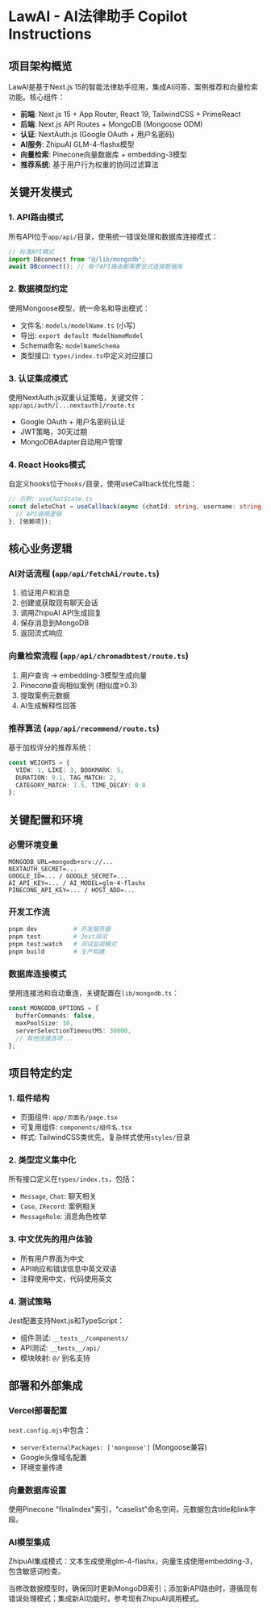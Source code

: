 # LawAI - AI法律助手 Copilot Instructions

## 项目架构概览

LawAI是基于Next.js 15的智能法律助手应用，集成AI问答、案例推荐和向量检索功能。核心组件：
- **前端**: Next.js 15 + App Router, React 19, TailwindCSS + PrimeReact
- **后端**: Next.js API Routes + MongoDB (Mongoose ODM)
- **认证**: NextAuth.js (Google OAuth + 用户名密码)
- **AI服务**: ZhipuAI GLM-4-flashx模型
- **向量检索**: Pinecone向量数据库 + embedding-3模型
- **推荐系统**: 基于用户行为权重的协同过滤算法

## 关键开发模式

### 1. API路由模式
所有API位于`app/api/`目录，使用统一错误处理和数据库连接模式：
```typescript
// 标准API模式
import DBconnect from "@/lib/mongodb";
await DBconnect(); // 每个API路由都需要显式连接数据库
```

### 2. 数据模型约定
使用Mongoose模型，统一命名和导出模式：
- 文件名: `models/modelName.ts` (小写)
- 导出: `export default ModelNameModel`
- Schema命名: `modelNameSchema`
- 类型接口: `types/index.ts`中定义对应接口

### 3. 认证集成模式
使用NextAuth.js双重认证策略，关键文件：`app/api/auth/[...nextauth]/route.ts`
- Google OAuth + 用户名密码认证
- JWT策略，30天过期
- MongoDBAdapter自动用户管理

### 4. React Hooks模式
自定义hooks位于`hooks/`目录，使用useCallback优化性能：
```typescript
// 示例: useChatState.ts
const deleteChat = useCallback(async (chatId: string, username: string) => {
  // API调用逻辑
}, [依赖项]);
```

## 核心业务逻辑

### AI对话流程 (`app/api/fetchAi/route.ts`)
1. 验证用户和消息
2. 创建或获取现有聊天会话
3. 调用ZhipuAI API生成回复
4. 保存消息到MongoDB
5. 返回流式响应

### 向量检索流程 (`app/api/chromadbtest/route.ts`)
1. 用户查询 → embedding-3模型生成向量
2. Pinecone查询相似案例 (相似度≥0.3)
3. 提取案例元数据
4. AI生成解释性回答

### 推荐算法 (`app/api/recommend/route.ts`)
基于加权评分的推荐系统：
```typescript
const WEIGHTS = {
  VIEW: 1, LIKE: 3, BOOKMARK: 5,
  DURATION: 0.1, TAG_MATCH: 2,
  CATEGORY_MATCH: 1.5, TIME_DECAY: 0.8
};
```

## 关键配置和环境

### 必需环境变量
```env
MONGODB_URL=mongodb+srv://...
NEXTAUTH_SECRET=...
GOOGLE_ID=... / GOOGLE_SECRET=...
AI_API_KEY=... / AI_MODEL=glm-4-flashx
PINECONE_API_KEY=... / HOST_ADD=...
```

### 开发工作流
```bash
pnpm dev          # 开发服务器
pnpm test         # Jest测试
pnpm test:watch   # 测试监视模式
pnpm build        # 生产构建
```

### 数据库连接模式
使用连接池和自动重连，关键配置在`lib/mongodb.ts`：
```typescript
const MONGODB_OPTIONS = {
  bufferCommands: false,
  maxPoolSize: 10,
  serverSelectionTimeoutMS: 30000,
  // 其他连接选项...
};
```

## 项目特定约定

### 1. 组件结构
- 页面组件: `app/页面名/page.tsx`
- 可复用组件: `components/组件名.tsx`
- 样式: TailwindCSS类优先，复杂样式使用`styles/`目录

### 2. 类型定义集中化
所有接口定义在`types/index.ts`，包括：
- `Message`, `Chat`: 聊天相关
- `Case`, `IRecord`: 案例相关
- `MessageRole`: 消息角色枚举

### 3. 中文优先的用户体验
- 所有用户界面为中文
- API响应和错误信息中英文双语
- 注释使用中文，代码使用英文

### 4. 测试策略
Jest配置支持Next.js和TypeScript：
- 组件测试: `__tests__/components/`
- API测试: `__tests__/api/`
- 模块映射: `@/` 别名支持

## 部署和外部集成

### Vercel部署配置
`next.config.mjs`中包含：
- `serverExternalPackages: ['mongoose']` (Mongoose兼容)
- Google头像域名配置
- 环境变量传递

### 向量数据库设置
使用Pinecone "finalindex"索引，"caselist"命名空间，元数据包含title和link字段。

### AI模型集成
ZhipuAI集成模式：文本生成使用glm-4-flashx，向量生成使用embedding-3，包含敏感词检查。

当修改数据模型时，确保同时更新MongoDB索引；添加新API路由时，遵循现有错误处理模式；集成新AI功能时，参考现有ZhipuAI调用模式。